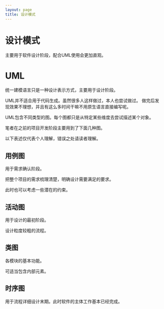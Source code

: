 ```yaml
---
layout: page
title: 设计模式
---
```


# 设计模式

主要用于软件设计阶段，配合UML使用会更加直观。

# UML

统一建模语言只是一种设计表示方式，主要用于设计阶段。

UML并不适合用于代码生成。虽然很多人这样做过，本人也尝试做过。
做完后发现效果不理想，并且有这么多时间干嘛不用原生语言直接编写呢。

UML包含不同类型的图。每个图都只是从特定某些维度去尝试描述某个对象。

笔者在之前的项目开发阶段主要用到了下面几种图。

以下表述仅代表个人理解，错误之处请读者理解。

## 用例图

用于需求确认阶段。

把整个项目的需求梳理清楚，明确设计需要满足的要求。

此时也可以考虑一些潜在的约束。

## 活动图

用于设计的最初阶段。

设计粒度较粗的流程。

## 类图

各模块的基本功能。

可适当包含内部元素。

## 时序图

用于流程详细设计末期。此时软件的主体工作基本已经完成。
